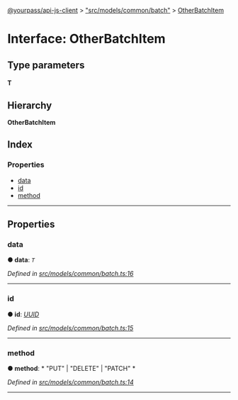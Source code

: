[@yourpass/api-js-client](../README.md) > ["src/models/common/batch"](../modules/_src_models_common_batch_.md) > [OtherBatchItem](../interfaces/_src_models_common_batch_.otherbatchitem.md)

# Interface: OtherBatchItem

## Type parameters
#### T 
## Hierarchy

**OtherBatchItem**

## Index

### Properties

* [data](_src_models_common_batch_.otherbatchitem.md#data)
* [id](_src_models_common_batch_.otherbatchitem.md#id)
* [method](_src_models_common_batch_.otherbatchitem.md#method)

---

## Properties

<a id="data"></a>

###  data

**● data**: *`T`*

*Defined in [src/models/common/batch.ts:16](https://github.com/yourpass/yourpass-api-js-client/blob/3ba43c5/src/models/common/batch.ts#L16)*

___
<a id="id"></a>

###  id

**● id**: *[UUID](../modules/_src_models_common_uuid_.md#uuid)*

*Defined in [src/models/common/batch.ts:15](https://github.com/yourpass/yourpass-api-js-client/blob/3ba43c5/src/models/common/batch.ts#L15)*

___
<a id="method"></a>

###  method

**● method**: * "PUT" &#124; "DELETE" &#124; "PATCH"
*

*Defined in [src/models/common/batch.ts:14](https://github.com/yourpass/yourpass-api-js-client/blob/3ba43c5/src/models/common/batch.ts#L14)*

___

